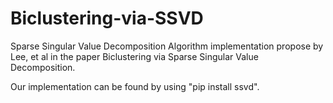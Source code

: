 # Biclustering-via-SSVD
Sparse Singular Value Decomposition Algorithm implementation propose by Lee, et al in the paper Biclustering via Sparse Singular Value Decomposition.

Our implementation can be found by using "pip install ssvd".
